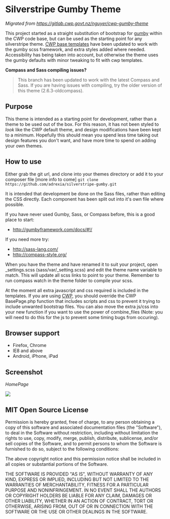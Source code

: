 # Silverstripe Gumby Theme
_Migrated from https://gitlab.cwp.govt.nz/nguyer/cwp-gumby-theme_

This project started as a straight substitution of bootstrap for [gumby](http://gumbyframework.com/) within the CWP code base, but can be used as the starting point for any silverstripe theme. [CWP base templates](https://gitlab.cwp.govt.nz/cwp-themes/default) have been updated to work with the gumby scss framework, and extra styles added where needed. Accessibility has being taken into account, but otherwise the theme uses the gumby defaults with minor tweaking to fit with cwp templates.

**Compass and Sass compiling issues?**

> This branch has been updated to work with the latest Compass and Sass. If you are having issues with compiling, try the older version of this theme (2.6.3-oldcompass).

## Purpose
This theme is intended as a starting point for development, rather than a theme to be used out of the box. For this reason, it has not been styled to *look* like the CWP default theme, and design modifications have been kept to a minimum. Hopefully this should mean you spend less time taking out design features you don't want, and have more time to spend on adding your own themes.

## How to use
Either grab the git url, and clone into your themes directory or add it to your composer file [more info to come]
``` git clone https://github.com/adrexia/silverstripe-gumby.git ```

It is intended that development be done on the Sass files, rather than editing the CSS directly. Each component has been split out into it's own file where possible. 

If you have never used Gumby, Sass, or Compass before, this is a good place to start: 

* http://gumbyframework.com/docs/#!/ 

If you need more try:

* http://sass-lang.com/
* http://compass-style.org/

When you have the theme and have renamed it to suit your project, open _settings.scss (sass/var/_setting.scss) and edit the theme name variable to match. This will update all scss links to point to your theme. Remember to run compass watch in the theme folder to compile your scss.

At the moment all extra javascript and css required is included in the templates. If you are using  [CWP](https://gitlab.cwp.govt.nz/cwp/cwp/tree/master), you should override the CWP BasePage.php function that includes scripts and css to prevent it trying to include unwanted bootstrap files. You can also move the extra js/css into your new function if you want to use the power of combine_files (Note: you will need to do this for the js to prevent some timing bugs from occuring).

## Browser support
* Firefox, Chrome
* IE8 and above
* Android, iPhone, iPad

## Screenshot
_HomePage_ 

![](images/demo-screenshot.png)


## MIT Open Source License

Permission is hereby granted, free of charge, to any person obtaining a copy of this software and associated documentation files (the "Software"), to deal in the Software without restriction, including without limitation the rights to use, copy, modify, merge, publish, distribute, sublicense, and/or sell copies of the Software, and to permit persons to whom the Software is furnished to do so, subject to the following conditions:

The above copyright notice and this permission notice shall be included in all copies or substantial portions of the Software.

THE SOFTWARE IS PROVIDED "AS IS", WITHOUT WARRANTY OF ANY KIND, EXPRESS OR IMPLIED, INCLUDING BUT NOT LIMITED TO THE WARRANTIES OF MERCHANTABILITY, FITNESS FOR A PARTICULAR PURPOSE AND NONINFRINGEMENT. IN NO EVENT SHALL THE AUTHORS OR COPYRIGHT HOLDERS BE LIABLE FOR ANY CLAIM, DAMAGES OR OTHER LIABILITY, WHETHER IN AN ACTION OF CONTRACT, TORT OR OTHERWISE, ARISING FROM, OUT OF OR IN CONNECTION WITH THE SOFTWARE OR THE USE OR OTHER DEALINGS IN THE SOFTWARE.
